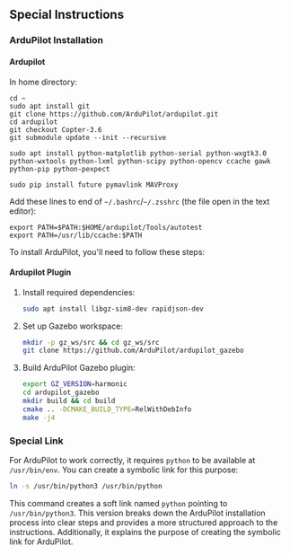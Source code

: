 ## Special Instructions

### ArduPilot Installation

#### Ardupilot

In home directory:
```
cd ~
sudo apt install git
git clone https://github.com/ArduPilot/ardupilot.git
cd ardupilot
git checkout Copter-3.6
git submodule update --init --recursive
```

```
sudo apt install python-matplotlib python-serial python-wxgtk3.0 python-wxtools python-lxml python-scipy python-opencv ccache gawk python-pip python-pexpect
```

```
sudo pip install future pymavlink MAVProxy
```

Add these lines to end of `~/.bashrc`/`~/.zsshrc` (the file open in the text editor):
```
export PATH=$PATH:$HOME/ardupilot/Tools/autotest
export PATH=/usr/lib/ccache:$PATH
```

To install ArduPilot, you'll need to follow these steps:

#### Ardupilot Plugin

1. Install required dependencies:

    ```sh
    sudo apt install libgz-sim8-dev rapidjson-dev
    ```

2. Set up Gazebo workspace:

    ```sh
    mkdir -p gz_ws/src && cd gz_ws/src
    git clone https://github.com/ArduPilot/ardupilot_gazebo
    ```

3. Build ArduPilot Gazebo plugin:

    ```sh
    export GZ_VERSION=harmonic
    cd ardupilot_gazebo
    mkdir build && cd build
    cmake .. -DCMAKE_BUILD_TYPE=RelWithDebInfo
    make -j4
    ```

### Special Link

For ArduPilot to work correctly, it requires `python` to be available at `/usr/bin/env`. You can create a symbolic link for this purpose:

```sh
ln -s /usr/bin/python3 /usr/bin/python
```

This command creates a soft link named `python` pointing to `/usr/bin/python3`.
This version breaks down the ArduPilot installation process into clear steps and provides a more structured approach to the instructions. Additionally, it explains the purpose of creating the symbolic link for ArduPilot.
